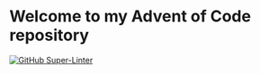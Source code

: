 # Welcome to my Advent of Code repository
[![GitHub Super-Linter](https://github.com/jsonunger/advent-of-code/workflows/Lint%20Code%20Base/badge.svg)](https://github.com/marketplace/actions/super-linter)

